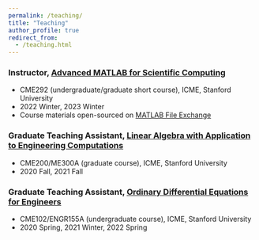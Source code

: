 ```yaml
---
permalink: /teaching/
title: "Teaching"
author_profile: true
redirect_from: 
  - /teaching.html
---
```


### Instructor, [Advanced MATLAB for Scientific Computing](https://bulletin.stanford.edu/courses/2146711)
* CME292 (undergraduate/graduate short course), ICME, Stanford University
* 2022 Winter, 2023 Winter
* Course materials open-sourced on [MATLAB File Exchange](https://www.mathworks.com/matlabcentral/fileexchange/106675-advanced-matlab-for-scientific-computing)

### Graduate Teaching Assistant, [Linear Algebra with Application to Engineering Computations](https://bulletin.stanford.edu/courses/1048651)
* CME200/ME300A (graduate course), ICME, Stanford University
* 2020 Fall, 2021 Fall

### Graduate Teaching Assistant, [Ordinary Differential Equations for Engineers](https://bulletin.stanford.edu/courses/1043151)
* CME102/ENGR155A (undergraduate course), ICME, Stanford University
* 2020 Spring, 2021 Winter, 2022 Spring

